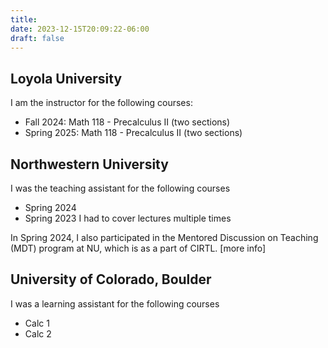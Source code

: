 ```yaml
---
title: 
date: 2023-12-15T20:09:22-06:00
draft: false
---
```

## Loyola University
I am the instructor for the following courses:
- Fall 2024: Math 118 - Precalculus II (two sections)
- Spring 2025: Math 118 - Precalculus II (two sections)

## Northwestern University
I was the teaching assistant for the following courses
- Spring 2024
- Spring 2023
I had to cover lectures multiple times

In Spring 2024, I also participated in the Mentored Discussion on Teaching (MDT) program at NU, which is as a part of CIRTL. [more info]

## University of Colorado, Boulder
I was a learning assistant for the following courses
- Calc 1
- Calc 2

<!-- ![](/new_teaching_pic.png) -->
<!-- really wish the above photo was better quality and in the right position and the right size. -->